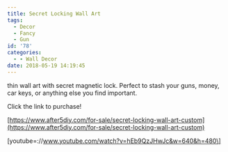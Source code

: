 ```yaml
---
title: Secret Locking Wall Art
tags:
  - Decor
  - Fancy
  - Gun
id: '78'
categories:
  - - Wall Decor
date: 2018-05-19 14:19:45
---
```


thin wall art with secret magnetic lock. Perfect to stash your guns, money, car keys, or anything else you find important.  

Click the link to purchase!

[https://www.after5diy.com/for-sale/secret-locking-wall-art-custom](https://www.after5diy.com/for-sale/secret-locking-wall-art-custom)

\[youtube=://www.youtube.com/watch?v=hEb9QzJHwJc&w=640&h=480\]